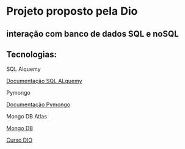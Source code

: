 <h1>Projeto proposto pela Dio</h1>

<h2>interação com banco de dados SQL e noSQL</h2>

<h2>Tecnologias:</h2>
<p>SQL Alquemy</p>
<a href="https://docs.sqlalchemy.org/en/20/">Documentação SQL ALquemy</a>
<p>Pymongo</p>
<a href="https://pymongo.readthedocs.io/en/stable/index.html">Documentação Pymongo</a>
<p>Mongo DB Atlas</p>
<a href="https://account.mongodb.com/account/login?signedOut=true">Mongo DB</a>


<a href="https://www.dio.me/">Curso DIO</a>




